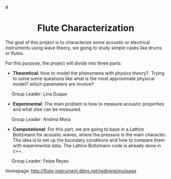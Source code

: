 #<center> <h1>Flute Characterization</h1> </center>


The goal of this project is to characterize some acoustic or electrical instruments using wave theory, we going to study simple cases like drums or flutes.


For this purpose, the project will divide into three parts:


* **Theoretical**: How to model the phenomena with physics theory?. Trying to solve some questions like what is the most approximate physical model? which parameters are involve?

&nbsp;&nbsp;&nbsp;&nbsp; Group Leader: Lina Duque


* **Experimental**: The main problem is how to measure acoustic properties and what else can be measured.

&nbsp;&nbsp;&nbsp;&nbsp; Group Leader: Andrea Mora


* **Computational**: For this part, we are going to base in a Lattice Boltzmann for acoustic waves, where the pressure is the main character. The idea is to set up the boundary conditions and how to compare them with experimental data.
The Lattice Boltzmann code is already done in c++.

&nbsp;&nbsp;&nbsp;&nbsp; Group Leader: Feipe Reyes


Homepage: http://flute-instrument.ddns.net/redmine/my/page
